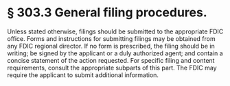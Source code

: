 # § 303.3   General filing procedures.

Unless stated otherwise, filings should be submitted to the appropriate FDIC office. Forms and instructions for submitting filings may be obtained from any FDIC regional director. If no form is prescribed, the filing should be in writing; be signed by the applicant or a duly authorized agent; and contain a concise statement of the action requested. For specific filing and content requirements, consult the appropriate subparts of this part. The FDIC may require the applicant to submit additional information. 




